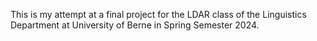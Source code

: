 This is my attempt at a final project for the LDAR class of the Linguistics Department at University of Berne in Spring Semester 2024.